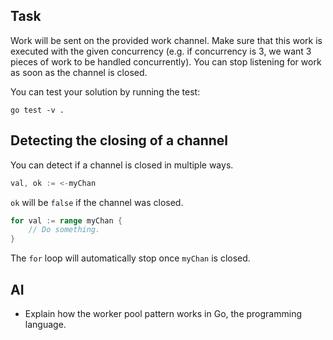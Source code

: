 ## Task

Work will be sent on the provided work channel. Make sure that this work is executed with the given concurrency
(e.g. if concurrency is 3, we want 3 pieces of work to be handled concurrently). You can stop listening for work as 
soon as the channel is closed.

You can test your solution by running the test:

```
go test -v .
```

## Detecting the closing of a channel

You can detect if a channel is closed in multiple ways.

```go
val, ok := <-myChan
```

`ok` will be `false` if the channel was closed.

```go
for val := range myChan {
	// Do something.
}
```

The `for` loop will automatically stop once `myChan` is closed.

## AI

* Explain how the worker pool pattern works in Go, the programming language.